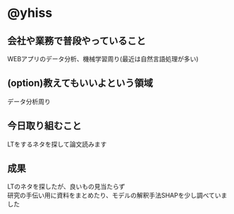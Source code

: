 # @yhiss

## 会社や業務で普段やっていること
WEBアプリのデータ分析、機械学習周り(最近は自然言語処理が多い)

## (option)教えてもいいよという領域
データ分析周り

## 今日取り組むこと
LTをするネタを探して論文読みます 

## 成果
LTのネタを探したが、良いもの見当たらず  
研究の手伝い用に資料をまとめたり、モデルの解釈手法SHAPを少し調べていました  
